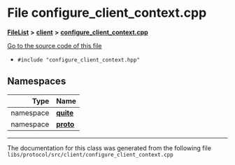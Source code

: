 

# File configure\_client\_context.cpp



[**FileList**](files.md) **>** [**client**](dir_5522d6aca5c3fb454e911c5582f2e576.md) **>** [**configure\_client\_context.cpp**](configure__client__context_8cpp.md)

[Go to the source code of this file](configure__client__context_8cpp_source.md)



* `#include "configure_client_context.hpp"`













## Namespaces

| Type | Name |
| ---: | :--- |
| namespace | [**quite**](namespacequite.md) <br> |
| namespace | [**proto**](namespacequite_1_1proto.md) <br> |





















































------------------------------
The documentation for this class was generated from the following file `libs/protocol/src/client/configure_client_context.cpp`

